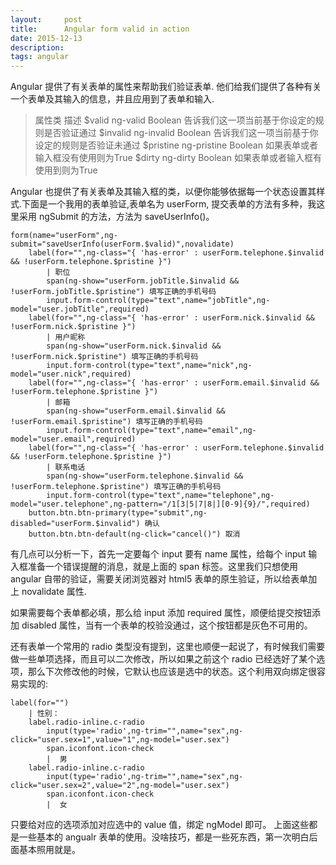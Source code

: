 ```yaml
---
layout:     post
title:      Angular form valid in action
date: 2015-12-13
description:
tags: angular
---
```


Angular 提供了有关表单的属性来帮助我们验证表单. 他们给我们提供了各种有关一个表单及其输入的信息，并且应用到了表单和输入.
>属性类	      描述
$valid	    ng-valid	Boolean 告诉我们这一项当前基于你设定的规则是否验证通过
$invalid	ng-invalid	Boolean 告诉我们这一项当前基于你设定的规则是否验证未通过
$pristine	ng-pristine	Boolean 如果表单或者输入框没有使用则为True
$dirty	    ng-dirty	Boolean 如果表单或者输入框有使用到则为True

Angular 也提供了有关表单及其输入框的类，以便你能够依据每一个状态设置其样式.下面是一个我用的表单验证,表单名为 userForm, 提交表单的方法有多种，我这里采用 ngSubmit 的方法，方法为 saveUserInfo()。

```jade
form(name="userForm",ng-submit="saveUserInfo(userForm.$valid)",novalidate)
    label(for="",ng-class="{ 'has-error' : userForm.telephone.$invalid && !userForm.telephone.$pristine }")
        | 职位
        span(ng-show="userForm.jobTitle.$invalid && !userForm.jobTitle.$pristine") 填写正确的手机号码
        input.form-control(type="text",name="jobTitle",ng-model="user.jobTitle",required)
    label(for="",ng-class="{ 'has-error' : userForm.nick.$invalid && !userForm.nick.$pristine }")
        | 用户昵称
        span(ng-show="userForm.nick.$invalid && !userForm.nick.$pristine") 填写正确的手机号码
        input.form-control(type="text",name="nick",ng-model="user.nick",required)
    label(for="",ng-class="{ 'has-error' : userForm.email.$invalid && !userForm.telephone.$pristine }")
        | 邮箱
        span(ng-show="userForm.email.$invalid && !userForm.email.$pristine") 填写正确的手机号码
        input.form-control(type="text",name="email",ng-model="user.email",required)
    label(for="",ng-class="{ 'has-error' : userForm.telephone.$invalid && !userForm.telephone.$pristine }")
        | 联系电话
        span(ng-show="userForm.telephone.$invalid && !userForm.telephone.$pristine") 填写正确的手机号码
        input.form-control(type="text",name="telephone",ng-model="user.telephone",ng-pattern="/1[3|5|7|8|][0-9]{9}/",required)
    button.btn.btn-primary(type="submit",ng-disabled="userForm.$invalid") 确认
    button.btn.btn-default(ng-click="cancel()") 取消
```
有几点可以分析一下，首先一定要每个 input 要有 name 属性，给每个 input 输入框准备一个错误提醒的消息，就是上面的 span 标签。这里我们只想使用 angular 自带的验证，需要关闭浏览器对 html5 表单的原生验证，所以给表单加上 novalidate 属性.

如果需要每个表单都必填，那么给 input 添加 required 属性，顺便给提交按钮添加  disabled 属性，当有一个表单的校验没通过，这个按钮都是灰色不可用的。

还有表单一个常用的 radio 类型没有提到，这里也顺便一起说了，有时候我们需要做一些单项选择，而且可以二次修改，所以如果之前这个 radio 已经选好了某个选项，那么下次修改他的时候，它默认也应该是选中的状态。这个利用双向绑定很容易实现的:
```jade
label(for="")
    | 性别：
    label.radio-inline.c-radio
        input(type='radio',ng-trim="",name="sex",ng-click="user.sex=1",value="1",ng-model="user.sex")
        span.iconfont.icon-check
        |  男
    label.radio-inline.c-radio
        input(type='radio',ng-trim="",name="sex",ng-click="user.sex=2",value="2",ng-model="user.sex")
        span.iconfont.icon-check
        |  女
```
只要给对应的选项添加对应选中的 value 值，绑定 ngModel 即可。
上面这些都是一些基本的 angualr 表单的使用。没啥技巧，都是一些死东西，第一次明白后面基本照用就是。


